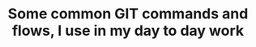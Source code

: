 ---
title: "Some common GIT commands and flows, I use in my day to day work"
layout: single
classes: wide
tags: [spark, scala]

excerpt: "This post is about the common git workflows and gotchas that I come across, while version controlling our codebase"

header:
  image: /assets/images/git.jpg
  image_description: ""
  caption: "Photo credit: [**Kaushal Prajapati**](/about/)"

published: true
---